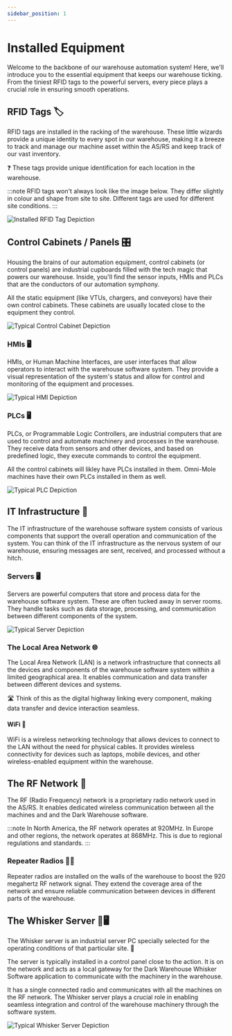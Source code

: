 ```yaml
---
sidebar_position: 1
---
```


# Installed Equipment
Welcome to the backbone of our warehouse automation system! Here, we'll introduce you to the essential equipment that keeps our warehouse ticking. From the tiniest RFID tags to the powerful servers, every piece plays a crucial role in ensuring smooth operations. 

## RFID Tags 🏷
RFID tags are installed in the racking of the warehouse. These little wizards provide a unique identity to every spot in our warehouse, making it a breeze to track and manage our machine asset within the AS/RS and keep track of our vast inventory. 

❓ These tags provide unique identification for each location in the warehouse.

:::note
RFID tags won't always look like the image below. They differ slightly in colour and shape from site to site. Different tags are used for different site conditions.
:::

![Installed RFID Tag Depiction](/img/placeholder-image.png)

## Control Cabinets / Panels 🎛
Housing the brains of our automation equipment, control cabinets (or control panels) are industrial cupboards filled with the tech magic that powers our warehouse. Inside, you'll find the sensor inputs, HMIs and PLCs that are the conductors of our automation symphony.

All the static equipment (like VTUs, chargers, and conveyors) have their own control cabinets. These cabinets are usually located close to the equipment they control.

![Typical Control Cabinet Depiction](/img/placeholder-image.png)

### HMIs 🖥️
HMIs, or Human Machine Interfaces, are user interfaces that allow operators to interact with the warehouse software system. They provide a visual representation of the system's status and allow for control and monitoring of the equipment and processes.

![Typical HMI Depiction](/img/placeholder-image.png)

### PLCs 🖥
PLCs, or Programmable Logic Controllers, are industrial computers that are used to control and automate machinery and processes in the warehouse. They receive data from sensors and other devices, and based on predefined logic, they execute commands to control the equipment.

All the control cabinets will likley have PLCs installed in them. Omni-Mole machines have their own PLCs installed in them as well.

![Typical PLC Depiction](/img/placeholder-image.png)

## IT Infrastructure 💾
The IT infrastructure of the warehouse software system consists of various components that support the overall operation and communication of the system. You can think of the IT infrastructure as the nervous system of our warehouse, ensuring messages are sent, received, and processed without a hitch.

### Servers 🖥 
Servers are powerful computers that store and process data for the warehouse software system. These are often tucked away in server rooms. They handle tasks such as data storage, processing, and communication between different components of the system.

![Typical Server Depiction](/img/placeholder-image.png)

### The Local Area Network 🌐
The Local Area Network (LAN) is a network infrastructure that connects all the devices and components of the warehouse software system within a limited geographical area. It enables communication and data transfer between different devices and systems. 

🛣️ Think of this as the digital highway linking every component, making data transfer and device interaction seamless.

#### WiFi 📶 
WiFi is a wireless networking technology that allows devices to connect to the LAN without the need for physical cables. It provides wireless connectivity for devices such as laptops, mobile devices, and other wireless-enabled equipment within the warehouse.

## The RF Network 📡
The RF (Radio Frequency) network is a proprietary radio network used in the AS/RS. It enables dedicated wireless communication between all the machines and and the Dark Warehouse software.

:::note
In North America, the RF network operates at 920MHz. In Europe and other regions, the network operates at 868MHz. This is due to regional regulations and standards.
:::

### Repeater Radios 📡🔄
Repeater radios are installed on the walls of the warehouse to boost the 920 megahertz RF network signal. They extend the coverage area of the network and ensure reliable communication between devices in different parts of the warehouse.

## The Whisker Server 🐀🖥 
The Whisker server is an industrial server PC specially selected for the operating conditions of that particular site. 🥶 

The server is typically installed in a control panel close to the action. It is on the network and acts as a local gateway for the Dark Warehouse Whisker Software application to communicate with the machinery in the warehouse.

 It has a single connected radio and communicates with all the machines on the RF network. The Whisker server plays a crucial role in enabling seamless integration and control of the warehouse machinery through the software system.

 ![Typical Whisker Server Depiction](/img/placeholder-image.png)